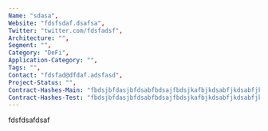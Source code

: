 ```yaml
--- 
Name: "sdasa", 
Website: "fdsfsdaf.dsafsa", 
Twitter: "twitter.com/fdsfadsf", 
Architecture: "",
Segment: "",
Category: "DeFi",
Application-Category: "",
Tags: "",
Contact: "fdsfad@dfdaf.adsfasd",
Project-Status: "",
Contract-Hashes-Main: "fbdsjbfdasjbfdsabfbdsajfbdsjkafbjkdsabfjkdsabfjkdbfbdsafbjsbfjsd",
Contract-Hashes-Test: "fbdsjbfdasjbfdsabfbdsajfbdsjkafbjkdsabfjkdsabfjkdbfbdsafbjsbfjsd",
--- 
```

<!--lang:en--> 
fdsfdsafdsaf
<!--lang:es--] 

<!--lang:de--] 

<!--lang:fr--] 

<!--lang:pl--] 

<!--lang:uk--] 

[!--lang:*--> 